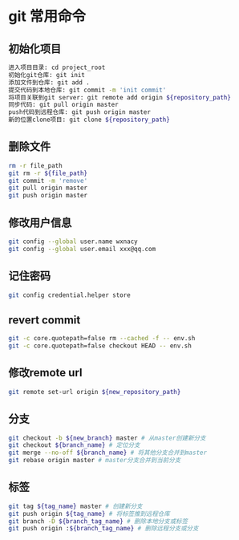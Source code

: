 # git 常用命令
## 初始化项目
```bash
进入项目目录: cd project_root
初始化git仓库: git init
添加文件到仓库: git add .
提交代码到本地仓库: git commit -m 'init commit'
将项目关联到git server: git remote add origin ${repository_path}
同步代码: git pull origin master
push代码到远程仓库: git push origin master
新的位置clone项目: git clone ${repository_path}
```

## 删除文件
```bash
rm -r file_path
git rm -r ${file_path}
git commit -m 'remove'
git pull origin master
git push origin master
```
## 修改用户信息
```bash
git config --global user.name wxnacy
git config --global user.email xxx@qq.com
```

## 记住密码
```bash
git config credential.helper store
```
## revert commit
```bash
git -c core.quotepath=false rm --cached -f -- env.sh
git -c core.quotepath=false checkout HEAD -- env.sh
```
## 修改remote url
```bash
git remote set-url origin ${new_repository_path}
```

## 分支

```bash
git checkout -b ${new_branch} master # 从master创建新分支 
git checkout ${branch_name} # 定位分支 
git merge --no-off ${branch_name} # 将其他分支合并到master 
git rebase origin master # master分支合并到当前分支 
```

## 标签

```bash
git tag ${tag_name} master # 创建新分支 
git push origin ${tag_name} # 将标签推到远程仓库 
git branch -D ${branch_tag_name} # 删除本地分支或标签 
git push origin :${branch_tag_name} # 删除远程分支或分支
```







